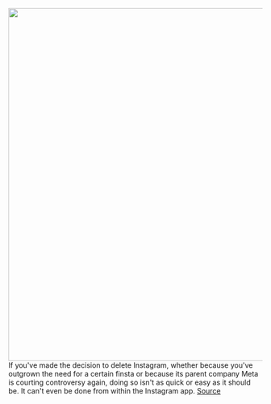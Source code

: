 <img src='https://cdn.vox-cdn.com/thumbor/B5e3dbChAybGcWibEFRaaLdQmS8=/0x0:2040x1360/1200x800/filters:focal(857x517:1183x843)/cdn.vox-cdn.com/uploads/chorus_image/image/70155417/acastro_190919_1777_instagram_0001.0.0.jpg' width='700px' /><br/>
If you've made the decision to delete Instagram, whether because you've outgrown the need for a certain finsta or because its parent company Meta is courting controversy again, doing so isn't as quick or easy as it should be. It can't even be done from within the Instagram app.
<a href='https://www.theverge.com/22786305/how-to-delete-restore-instagram-account-web-app-temporarily-suspend'> Source <a/>
